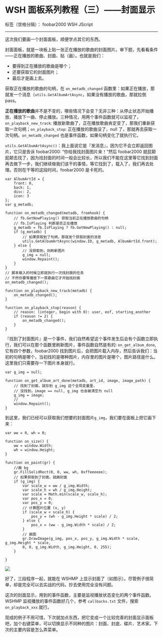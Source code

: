 ﻿# WSH 面板系列教程（三）——封面显示
标签（空格分隔）： foobar2000 WSH JScript

---

这次我们要画一个封面面板，顺便学点其它的东西。

封面面板，就是一块板上贴一张正在播放的歌曲的封面图片。审下题，先看看条件——正在播放的歌曲、封面、贴（画）。也就是我们：

- 要得到正在播放的歌曲是哪个；
- 还要获取它的封面图片； 
- 最后才是画上去。

获取正在播放的歌曲的句柄，在 `on_metadb_changed` 函数里：如果正在播放，那就发一个消息（`utils.GetAlbumArtAsync`，如果没有播放的歌曲，那就拉倒pass。

**正在播放的歌曲**并不是不变的，哪些情况下会变？无非三种：从停止状态开始播放、播放下一曲、停止播放。三种情况，用两个事件函数就可以监视了，`on_playback_new_track`: 播放新歌曲了，正在播放歌曲肯定变了，那我们重新获取一次句柄；`on_playback_stop`: 正在播放的歌曲没了，null 了，那就再去获取一次句柄。`on_metadb_changed` 也是事件函数，如果句柄变化了就执行它。

`utils.GetAlbumArtAsync()`：我上面说它是『发消息』，因为它不会立即返回图片，它只是告诉 foobar2000: “你给我找封面图片来！”然后 foobar2000 就屁颠屁颠去找了，因为找封面的时间一般会比较长，所以我们不能在这里等它找到封面再去做下一步，我们继续做我们该干的事情，等它找到了，载入了，我们再去处理。否则在干等的这段时间，foobar2000 是卡死的。
```
var AlbumArtId = {
    front: 0,
    back: 1,
    disc: 2,
    icon: 3
};
var g_metadb;

function on_metadb_changed(metadb, fromhook) {
    // fb.GetNowPlaying() 获取当前正在播放歌曲的句柄
    // fb.IsPlaying 判断是否正在播放
    g_metadb = fb.IsPlaying ? fb.GetNowPlaying() : null;
    if (g_metadb) {
        // 如果获取到了句柄，那就发个获取封面的消息
        utils.GetAlbumArtAsync(window.ID, g_metadb, AlbumArtId.front);
    } else {
        // 没获取到，则刷新图片
        g_img = null;
        window.Repaint();
    }
}
// 脚本载入的时候立即就执行一次找封面的任务
// 不然你要等播放下一首歌曲它才开始找封面
on_metadb_changed();

function on_playback_new_track(metadb) {
    on_metadb_changed();
}

function on_playback_stop(reason) {
    // reason: (integer, begin with 0): user, eof, starting_another
    if (reason != 2) {
        on_metadb_changed();
    }
}
```

『找到了封面图片』是一个事件，我们自然希望这个事件发生后会有个函数立即执行，我们可以在那个函数里刷新图片，事件函数自然是有的: `on_get_album_done`, 它有四个参数，foobar2000 找到图片后，会把图片载入内存，然后告诉我们：当初的句柄是哪个，当初找的是哪种图片，内存里的图片是哪个，图片路径是什么。这里我们只需要存一下图片本身就行。
```
var g_img = null;

function on_get_album_art_done(metadb, art_id, image, image_path) {
    // 找到了封面，就存到 g_img 这个全局变量里，
    // 没找到，image == null, g_img 也会被清空为 null
    g_img = image;
    // 
    window.Repaint();
}
```

到这里，我们已经可以获取我们想要的封面图片`g_img`，我们要在面板上把它画下来：
```
var ww = 0, wh = 0;

function on_size() {
    ww = window.Width;
    wh = window.Height;
}

function on_paint(gr) {
    //画 bg
    gr.FillSolidRect(0, 0, ww, wh, 0xffeeeeee);
    // 如果获取到了封面，就画封面
    if (g_img) {
        var scale_w = ww / g_img.Width;
        var scale_h = wh / g_img.Height;
        var scale = Math.min(scale_w, scale_h);
        var pos_x = 0;
        var pos_y = 0;
        // 计算图片位置 (x, y)
        if (scale_w < scale_h) {
            pos_y = (wh - g_img.Height * scale) / 2;
        } else {
            pos_x = (ww - g_img.Width * scale) / 2;
        }
        // 画图
        gr.DrawImage(g_img, pos_x, pos_y, g_img.Width * scale, g_img.Height * scale,
        0, 0, g_img.Width, g_img.Height, 0, 255);
    }
    
}
```
![](https://raw.githubusercontent.com/elia-is-me/WSH-Script-Tutorials/master/images/doc1/Pic_20160204016.png)

好了，三段程序一起，就能在 WSHMP 上显示封面了（如图示）。尽管例子很简单，却是完全可以去实战的代码，抄去使用完全没有问题。

这次的封面显示，用到的事件函数，主要是监视播放状态变化的两个事件函数。WSHMP 监视播放的事件函数好几个，参考 `callbacks.txt` 文件，搜索 `on_playback_xxx` 就行。

现成的例子不用可惜，下次就加点东西，把它变成一个比较完善的封面显示面板吧，加个右键菜单，可以切换显示不同种的图片：封面、封底、碟片、艺术家。下次的主要内容是怎么弄菜单。




